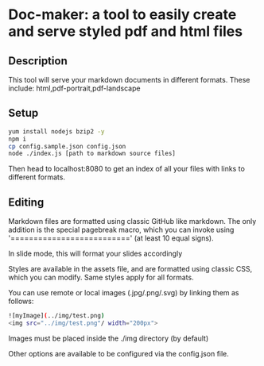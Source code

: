 Doc-maker: a tool to easily create and serve styled pdf and html files
===

Description
---

This tool will serve your markdown documents in different formats. These include: html,pdf-portrait,pdf-landscape

Setup
---
```sh
yum install nodejs bzip2 -y
npm i
cp config.sample.json config.json
node ./index.js [path to markdown source files]
```

Then head to localhost:8080 to get an index of all your files with links to different formats.

Editing
---

Markdown files are formatted using classic GitHub like markdown. The only addition is the special pagebreak macro,
which you can invoke using '==========================' (at least 10 equal signs).

In slide mode, this will format your slides accordingly

Styles are available in the assets file, and are formatted using classic CSS, which you can modify. Same styles apply
for all formats.

You can use remote or local images (.jpg/.png/.svg) by linking them as follows:

```sh
![myImage](../img/test.png)
<img src="../img/test.png"/ width="200px">
```

Images must be placed inside the ./img directory (by default)

Other options are available to be configured via the config.json file.
